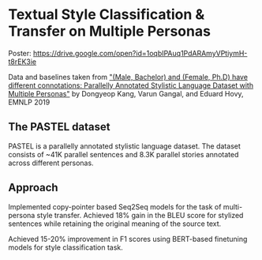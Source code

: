 # Textual Style Classification & Transfer on Multiple Personas

Poster: https://drive.google.com/open?id=1oqbIPAuq1PdARAmyVPtiymH-t8rEK3ie

Data and baselines taken from ["(Male, Bachelor) and (Female, Ph.D) have different connotations: Parallelly Annotated Stylistic Language Dataset with Multiple Personas"](https://arxiv.org/abs/1909.00098) by Dongyeop Kang, Varun Gangal, and Eduard Hovy, EMNLP 2019

## The PASTEL dataset
PASTEL is a parallelly annotated stylistic language dataset.
The dataset consists of ~41K parallel sentences and 8.3K parallel stories annotated across different personas.


## Approach
Implemented copy-pointer based Seq2Seq models for the task of multi-persona style transfer. Achieved 18% gain in the BLEU score for stylized sentences while retaining the original meaning of the source text.

Achieved 15-20% improvement in F1 scores using BERT-based finetuning models for style classification task.
